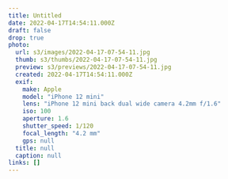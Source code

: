 ```yaml
---
title: Untitled
date: 2022-04-17T14:54:11.000Z
draft: false
drop: true
photo:
  url: s3/images/2022-04-17-07-54-11.jpg
  thumb: s3/thumbs/2022-04-17-07-54-11.jpg
  preview: s3/previews/2022-04-17-07-54-11.jpg
  created: 2022-04-17T14:54:11.000Z
  exif:
    make: Apple
    model: "iPhone 12 mini"
    lens: "iPhone 12 mini back dual wide camera 4.2mm f/1.6"
    iso: 100
    aperture: 1.6
    shutter_speed: 1/120
    focal_length: "4.2 mm"
    gps: null
  title: null
  caption: null
links: []
---
```

